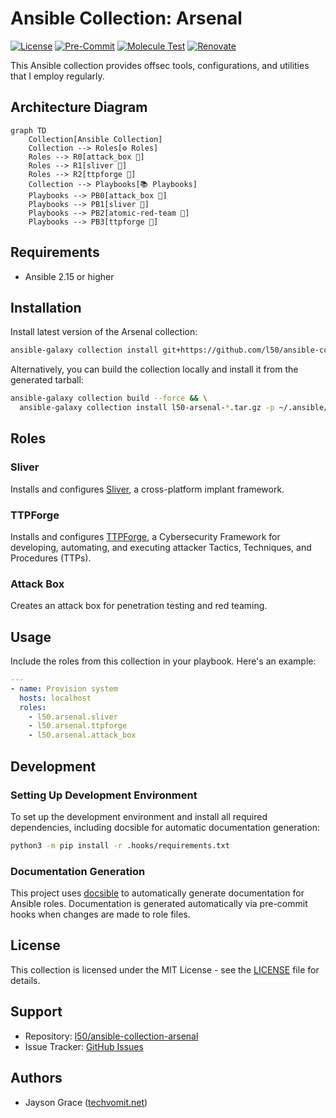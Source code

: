 # Ansible Collection: Arsenal

[![License](https://img.shields.io/github/license/l50/ansible-collection-arsenal?label=License&style=flat&color=blue&logo=github)](https://github.com/l50/ansible-collection-arsenal/blob/main/LICENSE)
[![Pre-Commit](https://github.com/l50/ansible-collection-arsenal/actions/workflows/pre-commit.yaml/badge.svg)](https://github.com/l50/ansible-collection-arsenal/actions/workflows/pre-commit.yaml)
[![Molecule Test](https://github.com/l50/ansible-collection-arsenal/actions/workflows/molecule.yaml/badge.svg)](https://github.com/l50/ansible-collection-arsenal/actions/workflows/molecule.yaml)
[![Renovate](https://github.com/l50/ansible-collection-arsenal/actions/workflows/renovate.yaml/badge.svg)](https://github.com/l50/ansible-collection-arsenal/actions/workflows/renovate.yaml)

This Ansible collection provides offsec tools, configurations, and utilities
that I employ regularly.

## Architecture Diagram

```mermaid
graph TD
    Collection[Ansible Collection]
    Collection --> Roles[⚙️ Roles]
    Roles --> R0[attack_box 🧪]
    Roles --> R1[sliver 🧪]
    Roles --> R2[ttpforge 🧪]
    Collection --> Playbooks[📚 Playbooks]
    Playbooks --> PB0[attack_box 🧪]
    Playbooks --> PB1[sliver 🧪]
    Playbooks --> PB2[atomic-red-team 🧪]
    Playbooks --> PB3[ttpforge 🧪]
```

## Requirements

- Ansible 2.15 or higher

## Installation

Install latest version of the Arsenal collection:

```bash
ansible-galaxy collection install git+https://github.com/l50/ansible-collection-arsenal.git,main
```

Alternatively, you can build the collection locally and install it from
the generated tarball:

```bash
ansible-galaxy collection build --force && \
  ansible-galaxy collection install l50-arsenal-*.tar.gz -p ~/.ansible/collections --force --pre
```

## Roles

### Sliver

Installs and configures [Sliver](https://github.com/BishopFox/sliver), a
cross-platform implant framework.

### TTPForge

Installs and configures [TTPForge](https://github.com/facebookincubator/TTPForge),
a Cybersecurity Framework for developing, automating, and executing attacker
Tactics, Techniques, and Procedures (TTPs).

### Attack Box

Creates an attack box for penetration testing and red teaming.

## Usage

Include the roles from this collection in your playbook. Here's an example:

```yaml
---
- name: Provision system
  hosts: localhost
  roles:
    - l50.arsenal.sliver
    - l50.arsenal.ttpforge
    - l50.arsenal.attack_box
```

## Development

### Setting Up Development Environment

To set up the development environment and install all required dependencies,
including docsible for automatic documentation generation:

```bash
python3 -m pip install -r .hooks/requirements.txt
```

### Documentation Generation

This project uses [docsible](https://github.com/docsible/docsible) to automatically
generate documentation for Ansible roles. Documentation is generated automatically
via pre-commit hooks when changes are made to role files.

## License

This collection is licensed under the MIT License - see the [LICENSE](LICENSE)
file for details.

## Support

- Repository: [l50/ansible-collection-arsenal](http://github.com/l50/ansible-collection-arsenal)
- Issue Tracker: [GitHub Issues](https://github.com/l50/ansible-collection-arsenal/issues)

## Authors

- Jayson Grace ([techvomit.net](https://techvomit.net))
